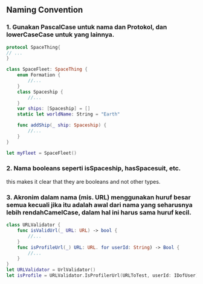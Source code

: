 ## Naming Convention

### 1. Gunakan PascalCase untuk nama dan Protokol, dan lowerCaseCase untuk yang lainnya.

```swift
protocol SpaceThing{
// ...
}

class SpaceFleet: SpaceThing {
    enum Formation {
        //...
    }
    class Spaceship {
        //...
    }
    var ships: [Spaceship] = []
    static let worldName: String = "Earth"

    func addShip(_ ship: Spaceship) {
        //...
    }
}

let myFleet = SpaceFleet()
```
### 2. Nama booleans seperti isSpaceship, hasSpacesuit, etc.

this makes it clear that they are booleans and not other types.

### 3. Akronim dalam nama (mis. URL) menggunakan huruf besar semua kecuali jika itu adalah awal dari nama yang seharusnya lebih rendahCamelCase, dalam hal ini harus sama huruf kecil.

```swift
class URLValidator {
    func isValidUrl(_ URL: URL) -> bool {
        //...
    }
    func isProfileUrl(_) URL: URL. for userId: String) -> Bool {
        //...
    }
}
let URLValidator = UrlValidator()
let isProfile = URLValidator.IsProfilerUrl(URLToTest, userId: IDofUser)
```